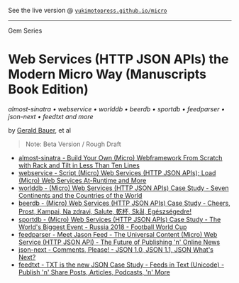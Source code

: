 See the live version @ [`yukimotopress.github.io/micro`](http://yukimotopress.github.io/micro)


---

Gem Series

# Web Services (HTTP JSON APIs) the Modern Micro Way (Manuscripts Book Edition)

_almost-sinatra •
webservice •
worlddb •
beerdb •
sportdb •
feedparser •
json-next •
feedtxt
and more_


by [Gerald Bauer](https://github.com/geraldb), et al

> Note: Beta Version / Rough Draft


- [almost-sinatra - Build Your Own (Micro) Webframework From Scratch with Rack and Tilt in Less Than Ten Lines]()
- [webservice - Script (Micro) Web Services (HTTP JSON APIs); Load (Micro) Web Services At-Runtime and More]()
- [worlddb -  (Micro) Web Services (HTTP JSON APIs) Case Study - Seven Continents and the Countries of the World]()
- [beerdb - (Micro) Web Services (HTTP JSON APIs) Case Study - Cheers, Prost, Kampai, Na zdravi, Salute, 乾杯, Skål, Egészségedre!]()
- [sportdb - (Micro) Web Services (HTTP JSON APIs) Case Study - The World's Biggest Event - Russia 2018 - Football World Cup]()
- [feedparser - Meet Jason Feed - The Universal Content (Micro) Web Service (HTTP JSON API) - The Future of Publishing 'n' Online News]()
- [json-next - Comments, Please! - JSON 1.0, JSON 1.1, JSON What's Next?]()
- [feedtxt - TXT is the new JSON Case Study - Feeds in Text (Unicode) - Publish 'n' Share Posts, Articles, Podcasts, 'n' More]()
